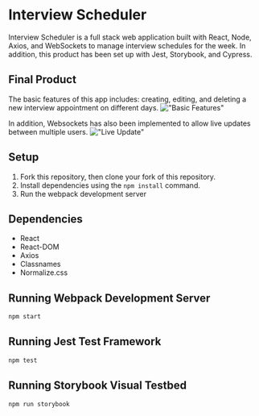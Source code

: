 # Interview Scheduler

Interview Scheduler is a full stack web application built with React, Node, Axios, and WebSockets to manage interview schedules for the week. In addition, this product has been set up with Jest, Storybook, and Cypress.

## Final Product

The basic features of this app includes: creating, editing, and deleting a new interview appointment on different days.
!["Basic Features"](https://github.com/cindyhalim/scheduler/blob/master/assets/basic_features.gif?raw=true)

In addition, Websockets has also been implemented to allow live updates between multiple users.
!["Live Update"](https://github.com/cindyhalim/scheduler/blob/master/assets/websocket_feature.gif?raw=true)

## Setup

1. Fork this repository, then clone your fork of this repository.
2. Install dependencies using the `npm install` command.
3. Run the webpack development server

## Dependencies

- React
- React-DOM
- Axios
- Classnames
- Normalize.css

## Running Webpack Development Server

```sh
npm start
```

## Running Jest Test Framework

```sh
npm test
```

## Running Storybook Visual Testbed

```sh
npm run storybook
```
